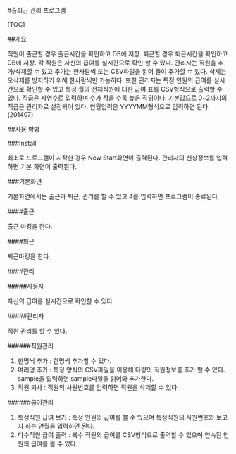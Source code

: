 #출퇴근 관리 프로그램

[TOC]


##개요

직원이 출근할 경우 출근시간을 확인하고 DB에 저장.
퇴근할 경우 퇴근시간을 확인하고 DB에 저장.
각 직원은 자신의 급여를 실시간으로 확인 할 수 있다.
관리자는 직원을 추가/삭제할 수 있고 추가는 한사람씩 또는 CSV파일을 읽어 들여 추가할 수 있다.
삭제는 오삭제를 방지하기 위해 한사람씩만 가능하다.
또한 관리자는 특정 인원의 급여를 실시간으로 확인할 수 있고 특정 월의 전체직원에 대한 급여 표를 CSV형식으로 출력할 수 있다.
직급은 자연수로 입력하며 수가 작을 수록 높은 직위이다.
기본값으로 0~2까지의 직급은 관리자로 설정되어 있다.
연월입력은 YYYYMM형식으로 입력하면 된다.(201407)

##사용 방법

###Install

최초로 프로그램이 시작한 경우 New Start화면이 출력된다.
관리자의 신상정보를 입력하면 기본 화면이 출력된다.

###기본화면

기본화면에서는 출근과 퇴근, 관리를 할 수 있고 4를 입력하면 프로그램이 종료된다.

####출근

출근 마킹을 한다.

####퇴근

퇴근마킹을 한다.

####관리

#####사용자

자신의 급여를 실시간으로 확인할 수 있다.

#####관리자

직원 관리를 할 수 있다.

######직원관리
1. 한명씩 추가 : 한명씩 추가할 수 있다.
2. 여러명 추가 : 특정 양식의 CSV파일을 이용해 다량의 직원정보를 추가 할 수 있다. sample을 입력하면 sample파일을 읽어와 추가한다.
3. 직원 퇴사 : 직원의 사원번호를 입력하면 직원을 삭제할 수 있다.

######급여관리
1. 특정직원 급여 보기 : 특정 인원의 급여를 볼 수 있으며 특정직원의 사원번호와 보고자 하는 연월을 입력하면 된다.
2. 다수직원 급여 출력 : 복수 직원의 급여를 CSV형식으로 출력할 수 있으며 연속된 인원의 급여를 볼 수 있다.